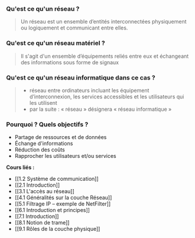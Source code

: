 ### Qu'est ce qu'un réseau ?

> Un réseau est un ensemble d’entités interconnectées physiquement ou logiquement et communicant entre elles.

### Qu'est ce qu'un réseau matériel ? 

> Il s'agit d'un ensemble d’équipements reliés entre eux et échangeant des informations sous forme de signaux

### Qu'est ce qu'un réseau informatique dans ce cas ?

> - réseau entre ordinateurs incluant les équipement d’interconnexion, les services accessibles et les utilisateurs qui les utilisent 
> - par la suite : « réseau » désignera « réseau informatique »

### Pourquoi ? Quels objectifs ? 

- Partage de ressources et de données
- Échange d'informations
- Réduction des coûts
- Rapprocher les utilisateurs et/ou services

**Cours liés :**
- [[1.2 Système de communication]]
- [[2.1 Introduction]]
- [[3.1 L'accès au réseau]]
- [[4.1 Généralités sur la couche Réseau]]
- [[5.1 Filtrage IP – exemple de NetFilter]]
- [[6.1 Introduction et principes]]
- [[7.1 Introduction]]
- [[8.1 Notion de trame]]
- [[9.1 Rôles de la couche physique]]